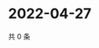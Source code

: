 # 2022-04-27

共 0 条

<!-- BEGIN WEIBO -->
<!-- 最后更新时间 Wed Apr 27 2022 00:22:29 GMT+0800 (China Standard Time) -->

<!-- END WEIBO -->

